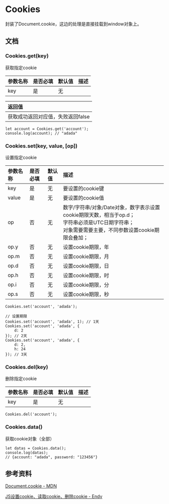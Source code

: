 # Cookies

封装了Document.cookie，这边的处理是直接挂载到window对象上。



## 文档

### Cookies.get(key)

获取指定cookie

|  参数名称   | 是否必填  | 默认值  |  描述  |
|  :----  | :----  | :----  | :----  |
| key  | 是 | 无 |  |

|  返回值 |
|  :----  |
| 获取成功返回对应值，失败返回false  |

``` javascipt
let account = Cookies.get('account');
console.log(account); // "adada"
```


### Cookies.set(key, value, [op])

设置指定cookie

|  参数名称   | 是否必填  | 默认值  |  描述  |
|  :----  | :----  | :----  | :----  |
| key  | 是 | 无 | 要设置的cookie键 |
| value  | 是 | 无 | 要设置的cookie值 |
| op  | 否 | 无 | 数字/字符串/对象/Date对象，数字表示设置cookie期限天数，相当于op.d；<br/>字符串必须是UTC日期字符串；<br/>对象需要需要主要，不同参数设置cookie期限会叠加； |
| op.y  | 否 | 无 | 设置cookie期限，年 |
| op.m  | 否 | 无 | 设置cookie期限，月 |
| op.d  | 否 | 无 | 设置cookie期限，日 |
| op.h  | 否 | 无 | 设置cookie期限，时 |
| op.i  | 否 | 无 | 设置cookie期限，分 |
| op.s  | 否 | 无 | 设置cookie期限，秒 |

``` javascipt
Cookies.set('account', 'adada');

// 设置期限
Cookies.set('account', 'adada', 1); // 1天
Cookies.set('account', 'adada', {
    d: 2
}); // 2天
Cookies.set('account', 'adada', {
    d: 2,
    h: 24
}); // 3天
```


### Cookies.del(key)

删除指定cookie

|  参数名称   | 是否必填  | 默认值  |  描述  |
|  :----  | :----  | :----  | :----  |
| key  | 是 | 无 |  |


``` javascipt
Cookies.del('account');
```

### Cookies.data()

获取cookie对象（全部）

``` javascipt
let datas = Cookies.data();
console.log(datas); 
// {account: "adada", password: "123456"}
```


## 参考资料

[Document.cookie - MDN](https://developer.mozilla.org/zh-CN/docs/Web/API/Document/cookie)

[JS设置cookie、读取cookie、删除cookie - Endv](https://www.cnblogs.com/endv/p/8089506.html)
